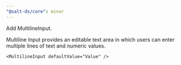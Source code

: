 ```yaml
---
"@salt-ds/core": minor
---
```


Add MultilineInput.

Multiline Input provides an editable text area in which users can enter multiple lines of text and numeric values.

```tsx
<MultilineInput defaultValue="Value" />
```
